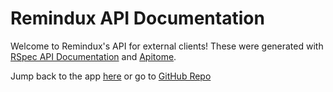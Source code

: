 Remindux API Documentation
=====================

Welcome to Remindux's API for external clients! These were generated with [RSpec API Documentation](https://github.com/zipmark/rspec_api_documentation) and [Apitome](https://github.com/jejacks0n/apitome).

Jump back to the app [here](https://remindux.herokuapp.com) or go to [GitHub Repo](https://github.com/holyoke/remindux)
